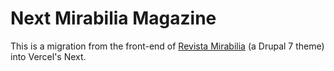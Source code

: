# Next Mirabilia Magazine

This is a migration from the front-end of [Revista Mirabilia](https://www.revistamirabilia.com/) (a Drupal 7 theme) into Vercel's Next.
